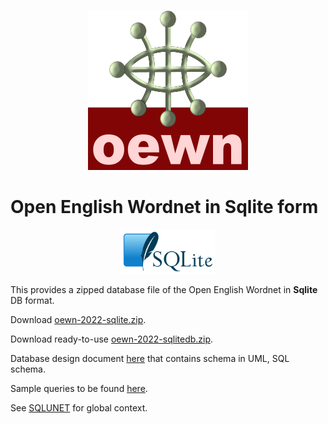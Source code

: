 <p align="center">
<img width="256" height="256" src="images/oewn.png">
</p>

# Open English Wordnet in Sqlite form

<p align="center">
<img width="150"src="images/SQLite.png">
</p>

This provides a zipped database file of the Open English Wordnet in **Sqlite**  DB format.

Download [oewn-2022-sqlite.zip](https://x-englishwordnet.github.io/sqlite/oewn-2022-sqlite-2.0.0.zip).

Download ready-to-use [oewn-2022-sqlitedb.zip](https://x-englishwordnet.github.io/sqlite/oewn-2022-sqlitedb-2.0.0.zip).

Database design document [here](oewn.pdf) that contains schema in UML, SQL schema.

Sample queries to be found [here](oewn-queries.pdf).

See [SQLUNET](http://sqlunet.sourceforge.net/) for global context.